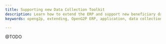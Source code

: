 ```yaml
---
title: Supporting new Data Collection Toolkit
description: Learn how to extend the ERP and support new beneficiary data collection toolkit
keywords: openg2p, extending, OpenG2P ERP, application, data collections

---
```


@TODO
